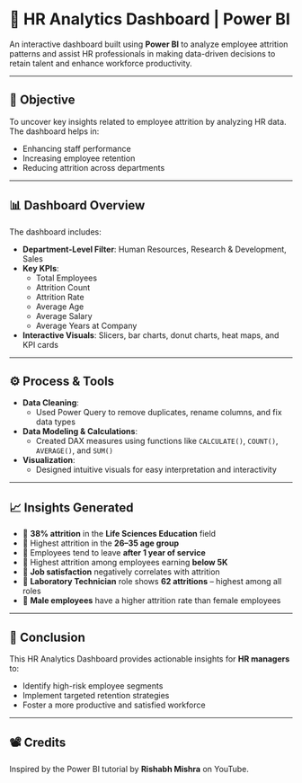 # 💼 HR Analytics Dashboard | Power BI

An interactive dashboard built using **Power BI** to analyze employee attrition patterns and assist HR professionals in making data-driven decisions to retain talent and enhance workforce productivity.

---

## 📌 Objective

To uncover key insights related to employee attrition by analyzing HR data. The dashboard helps in:

- Enhancing staff performance
- Increasing employee retention
- Reducing attrition across departments

---

## 📊 Dashboard Overview

The dashboard includes:

- **Department-Level Filter**: Human Resources, Research & Development, Sales  
- **Key KPIs**:
  - Total Employees
  - Attrition Count
  - Attrition Rate
  - Average Age
  - Average Salary
  - Average Years at Company  
- **Interactive Visuals**: Slicers, bar charts, donut charts, heat maps, and KPI cards

---

## ⚙️ Process & Tools

- **Data Cleaning**:  
  - Used Power Query to remove duplicates, rename columns, and fix data types  
- **Data Modeling & Calculations**:  
  - Created DAX measures using functions like `CALCULATE()`, `COUNT()`, `AVERAGE()`, and `SUM()`  
- **Visualization**:  
  - Designed intuitive visuals for easy interpretation and interactivity

---

## 📈 Insights Generated

- 📌 **38% attrition** in the **Life Sciences Education** field  
- 📌 Highest attrition in the **26–35 age group**  
- 📌 Employees tend to leave **after 1 year of service**  
- 📌 Highest attrition among employees earning **below 5K**  
- 📌 **Job satisfaction** negatively correlates with attrition  
- 📌 **Laboratory Technician** role shows **62 attritions** – highest among all roles  
- 📌 **Male employees** have a higher attrition rate than female employees

---

## 🧠 Conclusion

This HR Analytics Dashboard provides actionable insights for **HR managers** to:

- Identify high-risk employee segments
- Implement targeted retention strategies
- Foster a more productive and satisfied workforce

---

## 📽️ Credits

Inspired by the Power BI tutorial by **Rishabh Mishra** on YouTube.
